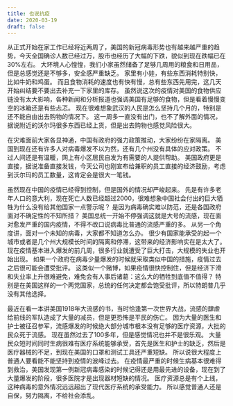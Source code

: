 ```yaml
---
title: 也说抗疫
date: 2020-03-19
draft: false
---
```


从正式开始在家工作已经将近两周了，美国的新冠病毒形势也有越来越严重的趋势，今天全国确诊人数已经过万，股市也经历了大幅的下跌，貌似到现在跌幅已在30%左右。
大环境人心惶惶，我们小家虽然储备了足够几周用的粮食和日用品，但是总感觉还是不够多，安全感严重缺乏。
家里有小娃，有些东西消耗特别快，比如牛奶和鸡蛋。
而且食物消耗的速度也有快有慢，总有些东西先用完，这几天开始纠结要不要出去补充一下家里的库存。
虽然说这次的疫情对美国的食物供应链没有太大影响，各种新闻和分析报道也强调美国有足够的食物，但是看着慢慢变空的冰箱还是有些忐忑。
现在很难想象武汉的人民是怎么坚持几个月的，特别是还不能自由出去购物的情况下。
这一周多一直没有出门，也不了解外面的情况，据说附近的沃尔玛很多东西已经上货，但是出去购物也感觉风险很大。

在灾难面前大家各显神通，中国有政府的强力政策推动，大家纷纷在家隔离。
美国到现在还有许多人对病毒爆发不以为然，还有几个州没有具体的应对政策。
不过人间还是有温暖，网上有小区居民自发为有需要的人提供帮助。
美国政府更是直接，据说准备直接发钱，今天公司也刚宣布给兼职的员工直接的经济鼓励，考虑到沃尔玛的员工数量，这肯定会是很大一笔钱。

虽然现在中国的疫情已经得到控制，但是国外的情况却严峻起来。
先是有许多老年人口的意大利，现在死亡人数已经超过2000，很难想象中国社会付出的巨大牺牲为什么没有给其他国家一点警示呢？
是因为病毒确实难以防范，还是各国政府面对不确定性的不知所措？
美国总统一开始不停强调这就是大号的流感，现在面对愈发严重的国内疫情，不得不改口说病毒比普通的流感严重的多。
从另一个角度讲，面对一个未知的病毒，大家都不知道怎么办。
很少有国家能承受的起一个城市或者是几个州大规模长时间的隔离和停滞，这带来的经济影响实在是太大了。
现在疫情基本进入爆发的前几周，很多行业就遭受了巨大打击，大规模的失业也开始出现。
如果一个政府在病毒少量爆发的时候就采取类似中国的措施，疫情过去之后很可能会遭受批评。
这类似一个赌博，如果疫情很快控制住，但是经济下滑和失业率上升很难避免，难免会有人事后诸葛：这么大的牺牲到底值不值得？
特别是在美国这样的一个两党国家，总统的任何决定都会饱受批评，所以特朗普几乎没有其他选择。

最近在看一本讲美国1918年大流感的书，当时恰逢第一次世界大战，流感的肆虐给前线的军队造成了大量的减员，但是更恐怖是平民的伤亡。
因为大量的医生和护士被征召参军，流感爆发的时候绝大部分城市根本没有足够的医疗资源，大批的民众死于流感。
现在虽然过去了100多年，但是感觉情况也并不是很乐观。
大量民众短时间同时生病很难有医疗系统能够承受，首先是医生和护士的缺乏，然后是医疗器械的不足，到现在美国的口罩和测试工具还严重短缺。
所以说很大程度上普通人要看能不能坚持到疫情的波峰过去。
在疫情最严重的时候生病基本很难得到救治，美国发现第一例新冠病毒感染的时候记得还是用最先进的设备，现在到了大量爆发的阶段，很多医院才是出现器材短缺的情况。
医疗资源总是有个上线，这种病毒的意外情况远远超出了现代医疗系统的承受能力。
所以感觉普通人还是自保，努力隔离，不给社会添乱。

